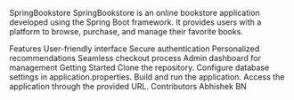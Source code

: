 SpringBookstore
SpringBookstore is an online bookstore application developed using the Spring Boot framework. It provides users with a platform to browse, purchase, and manage their favorite books.

Features
User-friendly interface
Secure authentication
Personalized recommendations
Seamless checkout process
Admin dashboard for management
Getting Started
Clone the repository.
Configure database settings in application.properties.
Build and run the application.
Access the application through the provided URL.
Contributors
Abhishek BN
